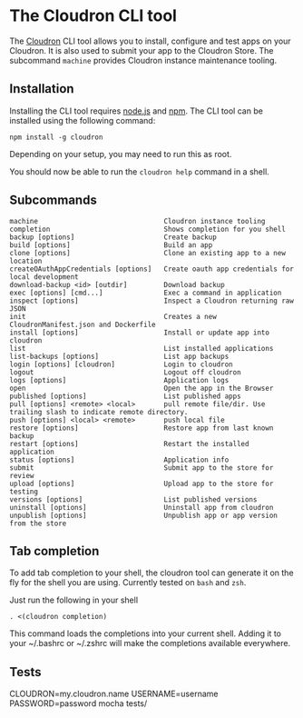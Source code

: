 # The Cloudron CLI tool

The [Cloudron](https://cloudron.io) CLI tool allows you to install, configure and test apps on your Cloudron.
It is also used to submit your app to the Cloudron Store. The subcommand `machine` provides Cloudron instance maintenance tooling.


## Installation

Installing the CLI tool requires [node.js](https://nodejs.org/) and
[npm](https://www.npmjs.com/). The CLI tool can be installed using the
following command:

```
npm install -g cloudron
```

Depending on your setup, you may need to run this as root.

You should now be able to run the `cloudron help` command in a shell.


## Subcommands
```
machine                               Cloudron instance tooling
completion                            Shows completion for you shell
backup [options]                      Create backup
build [options]                       Build an app
clone [options]                       Clone an existing app to a new location
createOAuthAppCredentials [options]   Create oauth app credentials for local development
download-backup <id> [outdir]         Download backup
exec [options] [cmd...]               Exec a command in application
inspect [options]                     Inspect a Cloudron returning raw JSON
init                                  Creates a new CloudronManifest.json and Dockerfile
install [options]                     Install or update app into cloudron
list                                  List installed applications
list-backups [options]                List app backups
login [options] [cloudron]            Login to cloudron
logout                                Logout off cloudron
logs [options]                        Application logs
open                                  Open the app in the Browser
published [options]                   List published apps
pull [options] <remote> <local>       pull remote file/dir. Use trailing slash to indicate remote directory.
push [options] <local> <remote>       push local file
restore [options]                     Restore app from last known backup
restart [options]                     Restart the installed application
status [options]                      Application info
submit                                Submit app to the store for review
upload [options]                      Upload app to the store for testing
versions [options]                    List published versions
uninstall [options]                   Uninstall app from cloudron
unpublish [options]                   Unpublish app or app version from the store
```


## Tab completion

To add tab completion to your shell, the cloudron tool can generate it on the fly for the shell you are using. Currently tested on `bash` and `zsh`.

Just run the following in your shell
```
. <(cloudron completion)
```
This command loads the completions into your current shell. Adding it to your ~/.bashrc or ~/.zshrc will make the completions available everywhere.

## Tests

CLOUDRON=my.cloudron.name USERNAME=username PASSWORD=password mocha tests/

